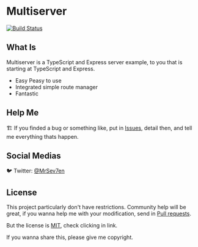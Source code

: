 # Multiserver

[![Build Status](https://travis-ci.org/joemccann/dillinger.svg?branch=master)](https://github.com/MrSev7en/multiserver)

## What Is

Multiserver is a TypeScript and Express server example, to you that is starting at TypeScript and Express.

  - Easy Peasy to use
  - Integrated simple route manager
  - Fantastic

## Help Me
🏗️ If you finded a bug or something like, put in [Issues](https://github.com/MrSev7en/multiserver/issues), detail then, and tell me everything thats happen.

## Social Medias
🐦 Twitter: [@MrSev7en](https://twitter.com/MrSev7en/)

## License
This project particularly don't have restrictions. Community help will be great, if you wanna help me with your modification, send in [Pull requests](https://github.com/MrSev7en/multiserver/pulls).

But the license is [MIT](https://github.com/MrSev7en/multiserver/blob/master/LICENSE), check clicking in link.

If you wanna share this, please give me copyright.

